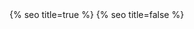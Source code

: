 <head>
  <meta charset="utf-8" />
  <meta http-equiv="X-UA-Compatible" content="IE=edge" />
  <meta name="viewport" content="width=device-width, initial-scale=1" />
  {% seo title=true %}

  <link rel="preconnect" href="https://fonts.googleapis.com">
  <link rel="preconnect" href="https://fonts.gstatic.com" crossorigin>
  <link href="https://fonts.googleapis.com/css2?family=Bricolage+Grotesque:opsz,wght@12..96,300;12..96,500&display=swap" rel="stylesheet">
  <link rel="stylesheet" href="/assets/main.css?version=1.41" />
  <link rel="icon" type="image/x-icon" href="/assets/images/favicon.png" />
  <meta property="og:image" content="/assets/images/chris-wallace.jpg" />
  {% seo title=false %}
  <style>
  .fade-in-element,
  .art-collection img,
  .art-collection h3,
  .art-collection h4 {
      opacity: 0;
      transform: translateY(20px);
      transition: opacity 0.5s ease, transform 0.5s ease;
  }
  .fade-in-element.visible,
  .art-collection img.visible,
  .art-collection h3.visible,
  .art-collection h4.visible {
      opacity: 1;
      transform: translateY(0);
  }
  </style>
  <script>
document.addEventListener('DOMContentLoaded', function() {
  let observerIndex = 0; // Declare a separate index for IntersectionObserver

  function scrollStop (callback, refresh = 66) {

    // Make sure a valid callback was provided
    if (!callback || typeof callback !== 'function') return;

    // Setup scrolling variable
    let isScrolling;

    // Listen for scroll events
    window.addEventListener('scroll', function (event) {

      // Clear our timeout throughout the scroll
      window.clearTimeout(isScrolling);

      // Set a timeout to run after scrolling ends
      isScrolling = setTimeout(callback, refresh);

	  }, false);

  }

  // Select the elements you want to observe
  const elements = document.querySelectorAll('.fade-in-element,.art-collection img,.art-collection h3,.art-collection h4');

  scrollStop(function(){
    observerIndex = 0;
  });
  
  const fadeIn = (el, delay) => {
    setTimeout(() => {
      el.classList.add('visible');
    }, delay);
  };

  const observer = new IntersectionObserver(entries => {
    entries.forEach(entry => {
      // Only trigger if the entry is intersecting
      if (entry.isIntersecting) {
        const delay = observerIndex * 50;  // 100ms delay for cascading effect
        fadeIn(entry.target, delay);

        console.log(delay);
        
        // Unobserve the current target
        observer.unobserve(entry.target);

        // Increment observerIndex only when an element becomes visible
        observerIndex++;
      }
    });
  });

  // Start observing each element
  elements.forEach(el => observer.observe(el));

  if (!isMobile()) {
    const backToTopButton = document.getElementById('backToTop');
    const pageTitle = document.getElementById('pageTitle');

    // Scroll to top when button is clicked
    backToTopButton.addEventListener('click', function() {
      window.scroll({
        top: 0,
        behavior: 'smooth'
      });
    });

    // Toggle button's visibility based on scroll position
    window.addEventListener('scroll', function() {
      if (window.scrollY > 200) { // Show button after 200px of scrolling
        backToTopButton.style.opacity = 1;
        pageTitle.style.opacity = 1;
      } else {
        backToTopButton.style.opacity = 0;
        pageTitle.style.opacity = 0;
      }
    });
  }
});
</script>
</head>